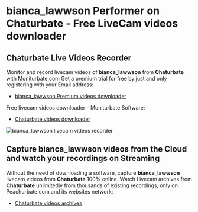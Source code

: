 # bianca_lawwson Performer on Chaturbate - Free LiveCam videos downloader

## Chaturbate Live Videos Recorder

Monitor and record livecam videos of **bianca_lawwson** from **Chaturbate** with Moniturbate.com
Get a premium trial for free by just and only registering with your Email address:
* [bianca_lawwson Premium videos downloader](https://moniturbate.com/request-demo-licence-key.html)

Free livecam videos downloader - Moniturbate Software:
* [Chaturbate videos downloader](https://moniturbate.com/moniturbate-download-software.html)

![bianca_lawwson livecam videos recorder](https://peachurnet.com/templates/moniturbate-software.png)


## Capture bianca_lawwson videos from the Cloud and watch your recordings on Streaming

Without the need of downloading a software, capture **bianca_lawwson** livecam videos from **Chaturbate** 100% online.
Watch Livecam archives from **Chaturbate** unlimitedly from thousands of existing recordings, only on Peachurbate.com and its websites network:
* [Chaturbate videos archives](https://peachurnet.com/)